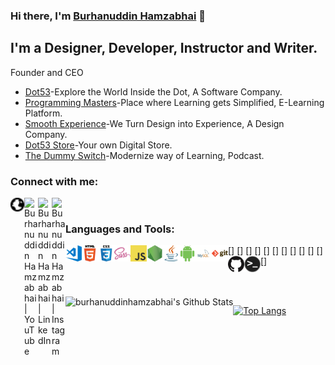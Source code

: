 ### Hi there, I'm [Burhanuddin Hamzabhai][website] 👋

## I'm a Designer, Developer, Instructor and Writer.
Founder and CEO 
- [Dot53][dot53]-Explore the World Inside the Dot, A Software Company.
- [Programming Masters][programmingMasters]-Place where Learning gets Simplified, E-Learning Platform.
- [Smooth Experience][smoothExperience]-We Turn Design into Experience, A Design Company.
- [Dot53 Store][dot53store]-Your own Digital Store.
- [The Dummy Switch][dummyswitch]-Modernize way of Learning, Podcast.

### Connect with me:

[<img align="left" alt="burhanuddinhamzabhai.dev" width="22px" src="https://raw.githubusercontent.com/iconic/open-iconic/master/svg/globe.svg" />][website]
[<img align="left" alt="Burhanuddin Hamzabhai | YouTube" width="22px" src="https://cdn.jsdelivr.net/npm/simple-icons@v3/icons/youtube.svg" />][youtube]
<!--[<img align="left" alt="Burhanuddin Hamzabhai | Twitter" width="22px" src="https://cdn.jsdelivr.net/npm/simple-icons@v3/icons/twitter.svg" />][twitter]-->
[<img align="left" alt="Burhanuddin Hamzabhai | LinkedIn" width="22px" src="https://cdn.jsdelivr.net/npm/simple-icons@v3/icons/linkedin.svg" />][linkedin]
[<img align="left" alt="Burhanuddin Hamzabhai | Instagram" width="22px" src="https://cdn.jsdelivr.net/npm/simple-icons@v3/icons/instagram.svg" />][instagram]

<br />

### Languages and Tools:

[<img align="left" alt="Visual Studio Code" width="26px" src="https://raw.githubusercontent.com/github/explore/80688e429a7d4ef2fca1e82350fe8e3517d3494d/topics/visual-studio-code/visual-studio-code.png" />]
[<img align="left" alt="HTML5" width="26px" src="https://raw.githubusercontent.com/github/explore/80688e429a7d4ef2fca1e82350fe8e3517d3494d/topics/html/html.png" />]
[<img align="left" alt="CSS3" width="26px" src="https://raw.githubusercontent.com/github/explore/80688e429a7d4ef2fca1e82350fe8e3517d3494d/topics/css/css.png" />]
[<img align="left" alt="Sass" width="26px" src="https://raw.githubusercontent.com/github/explore/80688e429a7d4ef2fca1e82350fe8e3517d3494d/topics/sass/sass.png" />]
[<img align="left" alt="JavaScript" width="26px" src="https://raw.githubusercontent.com/github/explore/80688e429a7d4ef2fca1e82350fe8e3517d3494d/topics/javascript/javascript.png" />]
[<img align="left" alt="Node.js" width="26px" src="https://raw.githubusercontent.com/github/explore/80688e429a7d4ef2fca1e82350fe8e3517d3494d/topics/nodejs/nodejs.png" />]
[<img align="left" alt="Java" width="26px" src="https://raw.githubusercontent.com/github/explore/80688e429a7d4ef2fca1e82350fe8e3517d3494d/topics/java/java.png" />]
[<img align="left" alt="Android" width="26px" src="https://raw.githubusercontent.com/github/explore/e94815998e4e0713912fed477a1f346ec04c3da2/topics/android/android.png" />]
[<img align="left" alt="MySQL" width="26px" src="https://raw.githubusercontent.com/github/explore/80688e429a7d4ef2fca1e82350fe8e3517d3494d/topics/mysql/mysql.png" />]
[<img align="left" alt="Git" width="26px" src="https://raw.githubusercontent.com/github/explore/80688e429a7d4ef2fca1e82350fe8e3517d3494d/topics/git/git.png" />]
[<img align="left" alt="GitHub" width="26px" src="https://raw.githubusercontent.com/github/explore/78df643247d429f6cc873026c0622819ad797942/topics/github/github.png" />]
[<img align="left" alt="Terminal" width="26px" src="https://raw.githubusercontent.com/github/explore/80688e429a7d4ef2fca1e82350fe8e3517d3494d/topics/terminal/terminal.png" />]

<br />
<br />



<img align="left" alt="burhanuddinhamzabhai's Github Stats" src="https://github-readme-stats.vercel.app/api?username=burhanuddinhamzabhai&hide=stars,prs,issues,contribs&show_icons=true&hide_border=true" />

[![Top Langs](https://github-readme-stats.vercel.app/api/top-langs/?username=anuraghazra)](https://github.com/anuraghazra/github-readme-stats)


[website]: http://burhanuddinhamzabhai.dev
<!--[twitter]: https://twitter.com/burhanuddinhamzabhai-->
[youtube]: https://www.youtube.com/channel/UChpz_szPBGTEARHOr0m2hlg
[instagram]: https://instagram.com/burhanuddinhamzabhai
[linkedin]: https://linkedin.com/in/burhanuddinhamzabhai
[dot53]: http://dot53.in
[programmingMasters]: http://programmingmasters.in
[smoothExperience]: http://smoothexperience.in
[dummyswitch]: http://thedummyswitch.in
[dot53store]: http://dot53store.com
[startups]: http://dot53.in/startups.html
